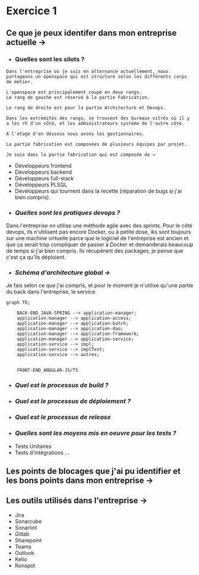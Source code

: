 # Exercice 1

## Ce que je peux identifer dans mon entreprise actuelle →

- ### Quelles sont les silots ?

```
Dans l'entreprise où je suis en alternance actuellement, nous partageons un openspace qui est structuré selon les différents corps de métier.

L'openspace est principalement coupé en deux rangs. 
Le rang de gauche est réservé à la partie Fabrication.

Le rang de droite est pour la partie Architecture et Devops.

Dans les extrémités des rangs, se trouvent des bureaux vitrés où il y a les rh d'un côté, et les administrateurs système de l'autre côté.

A l'étage d'en dessous nous avons les gestionnaires.

La partie fabrication est composées de plusieurs équipes par projet.
```
```
Je suis dans la partie fabrication qui est composée de →
```

+ Développeurs frontend
+ Développeurs backend
+ Développeurs full-stack
+ Développeurs PLSQL
+ Développeurs qui tournent dans la recette (réparation de bugs si j'ai bien compris).

- ### _Quelles sont les pratiques devops ?_

Dans l'entreprise on utilise une méthode agile avec des sprints.
Pour le côté devops, ils n'utilisent pas encore Docker, ou à petite dose, iks sont toujours sur une machine virtuelle parce que le logiciel de l'entreprise est ancien et que ça serait trop compliquer de passer à Docker et demanderais beaucoup de temps si j'ai bien compris.
Ils récupèrent des packages, je pense que c'est ça qu'ils déploient.

- ### _Schéma d'architecture global →_

Je fais selon ce que j'ai compris, et pour le moment je n'utilise qu'une partie du back dans l'entreprise, le service.

```mermaid
graph TD;

    BACK-END_JAVA-SPRING --> application-manager;
    application-manager --> application-access;
    application-manager --> application-batch;
    application-manager --> application-dao;
    application-manager --> application-framework;
    application-manager --> application-service;
    application-service --> impl;
    application-service --> implTest;
    application-service --> autres;


    FRONT-END_ANGULAR-JS/TS

```

- ### _Quel est le processus de build ?_

- ### _Quel est le processus de déploiement ?_

- ### _Quel est le processus de release_

- ### _Quelles sont les moyens mis en oeuvre pour les tests ?_

+ Tests Unitaires
+ Tests d'intégrations ...

## Les points de blocages que j'ai pu identifier et les bons points dans mon entreprise →

## Les outils utilisés dans l'entreprise →

+ Jira
+ Sonarcube
+ Sonarlint
+ Gitlab
+ Sharepoint
+ Teams
+ Outlook
+ Kelio
+ Ronspot


